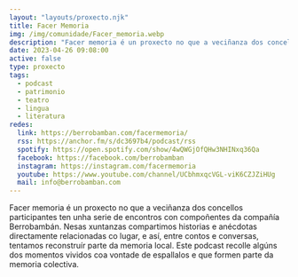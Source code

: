 ```yaml
---
layout: "layouts/proxecto.njk"
title: Facer Memoria
img: /img/comunidade/Facer_memoria.webp
description: "Facer memoria é un proxecto no que a veciñanza dos concellos participantes ten unha serie de encontros con compoñentes da compañía Berrobambán. "
date: 2023-04-26 09:08:00
active: false
type: proxecto
tags:
  - podcast
  - patrimonio
  - teatro
  - lingua
  - literatura
redes:
  link: https://berrobamban.com/facermemoria/
  rss: https://anchor.fm/s/dc3697b4/podcast/rss
  spotify: https://open.spotify.com/show/4wQWGjOfQHw3NHINxq36Qa
  facebook: https://facebook.com/berrobamban
  instagram: https://instagram.com/facermemoria
  youtube: https://www.youtube.com/channel/UCbhmxqcVGL-viK6CZJZiHUg
  mail: info@berrobamban.com
---
```

Facer memoria é un proxecto no que a veciñanza dos concellos participantes ten unha serie de encontros con compoñentes da compañía Berrobambán. Nesas xuntanzas compartimos historias e anécdotas directamente relacionadas co lugar, e así, entre contos e conversas, tentamos reconstruír parte da memoria local. Este podcast recolle algúns dos momentos vividos coa vontade de espallalos e que formen parte da memoria colectiva.